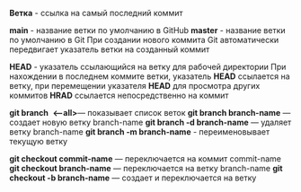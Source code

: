 **Ветка** - ссылка на самый последний коммит

**main** - название ветки по умолчанию в GitHub 
**master** - название ветки по умолчанию в Git При создании нового коммита Git автоматически передвигает указатель ветки на созданный коммит

**HEAD** - указатель ссылающийся на ветку для рабочей директории При нахождении в последнем коммите ветки, указатель **HEAD** ссылается на ветку, при перемещении указателя **HEAD** для просмотра других коммитов **HRAD** ссылается непосредственно на коммит

**git branch**  **<--all>**— показывает список веток
**git branch branch-name** — создает новую ветку branch-name
**git branch -d branch-name** — удаляет ветку branch-name 
**git branch -m branch-name** - переименовывает текущую ветку

**git checkout commit-name** — переключается на коммит commit-name 
**git checkout branch-name** — переключается на ветку branch-name
**git checkout -b branch-name** — создает и переключается на ветку